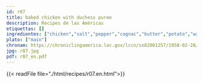 ```yaml
---
id: r07
title: baked chicken with duchess puree
description: Recipes de las Américas
etiquettas: []
ingredientes: ["chicken","salt","pepper","cognac","butter","potato","water","nutmeg","egg","milk","cream","cheese"]
plato: ["main"]
chronam: https://chroniclingamerica.loc.gov/lccn/sn82001257/1958-02-28/ed-1/seq-5/
jpg: r07.jpg
pdf: r07_en.pdf
---
```


{{< readFile file="./html/recipes/r07.en.html">}}